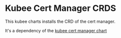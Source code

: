 # Kubee Cert Manager CRDS


This kubee charts installs the CRD of the cert manager.

It's a dependency of the [kubee cert manager chart](../cert-manager/README.md)